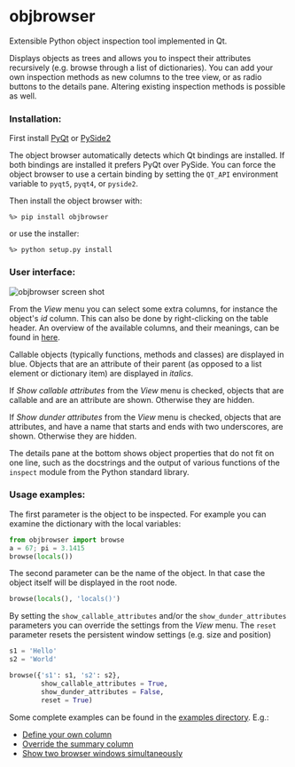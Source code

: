 objbrowser
==========

Extensible Python object inspection tool implemented in Qt.

Displays objects as trees and allows you to inspect their attributes
recursively (e.g. browse through a list of dictionaries). You can add 
your own inspection methods as new columns to the tree view, or as radio buttons
to the details pane. Altering existing inspection methods is possible as well.

### Installation:

First install
	    [PyQt](https://www.riverbankcomputing.com/software/pyqt/download5)
    or
	    [PySide2](https://wiki.qt.io/Qt_for_Python)

The object browser automatically detects which Qt bindings are installed. If both bindings are
installed it prefers PyQt over PySide. You can force the object browser to use a certain binding
by setting the `QT_API` environment variable to `pyqt5`, `pyqt4`, or `pyside2`.

Then install the object browser with:

    %> pip install objbrowser

or use the installer:

    %> python setup.py install


### User interface:

![objbrowser screen shot](screen_shot.png)


From the _View_ menu you can select some extra columns, for instance the 
object's _id_ column. This can also be done by right-clicking on the table
header. An overview of the available columns, and their meanings, can be
found in [here](columns.md).

Callable objects (typically functions, methods and classes) are displayed
in blue. Objects that are an attribute of their parent (as opposed to a
list element or dictionary item) are displayed in _italics_.

If _Show callable attributes_ from the _View_ menu is checked, objects
that are callable and are an attribute are shown. Otherwise they are hidden.

If _Show dunder attributes_ from the _View_ menu is checked, objects
that are attributes, and have a name that starts and ends with two
underscores, are shown. Otherwise they are hidden.

The details pane at the bottom shows object properties that do not fit
on one line, such as the docstrings and the output of various functions 
of the `inspect` module from the Python standard library.


### Usage examples:

The first parameter is the object to be inspected. For example you can 
examine the dictionary with the local variables:

```Python
from objbrowser import browse
a = 67; pi = 3.1415 
browse(locals())
```

The second parameter can be the name of the object. In that case the object
itself will be displayed in the root node.

```Python
browse(locals(), 'locals()')
```

By setting the `show_callable_attributes` and/or the `show_dunder_attributes`
parameters you can override the settings from the _View_ menu. The `reset`
parameter resets the persistent window settings (e.g. size and position)

```Python
s1 = 'Hello'
s2 = 'World'

browse({'s1': s1, 's2': s2}, 
        show_callable_attributes = True,
        show_dunder_attributes = False, 
        reset = True)
```

Some complete examples can be found in the [examples directory](examples). E.g.:

* [Define your own column](examples/simple_add_column.py)
* [Override the summary column](examples/override_summary.py)
* [Show two browser windows simultaneously](examples/modules.py)
